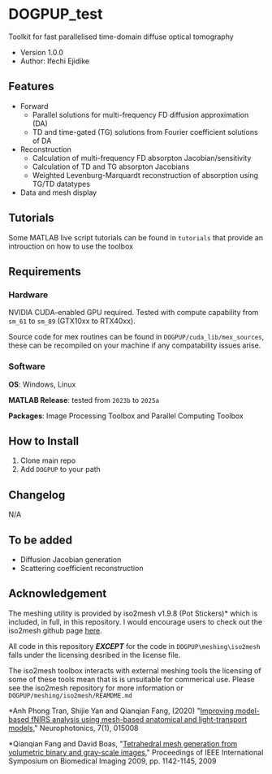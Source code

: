 # DOGPUP_test
Toolkit for fast parallelised time-domain diffuse optical tomography

- Version 1.0.0
- Author: Ifechi Ejidike

## Features

- Forward
    - Parallel solutions for multi-frequency FD diffusion approximation (DA)
    - TD and time-gated (TG) solutions from Fourier coefficient solutions of DA
- Reconstruction
    - Calculation of multi-frequency FD absorpton Jacobian/sensitivity
    - Calculation of TD and TG absorpton Jacobians
    - Weighted Levenburg-Marquardt reconstruction of absorption using TG/TD datatypes
- Data and mesh display

## Tutorials

Some MATLAB live script tutorials can be found in `tutorials` that provide an introuction on how to use the toolbox

## Requirements

### Hardware

NVIDIA CUDA-enabled GPU required. Tested with compute capability from `sm_61` to `sm_89` (GTX10xx to RTX40xx).

Source code for mex routines can be found in `DOGPUP/cuda_lib/mex_sources`, these can be recompiled on your machine if any compatability issues arise.

### Software

**OS**: Windows, Linux

**MATLAB Release**: tested from `2023b` to `2025a`

**Packages**: Image Processing Toolbox and Parallel Computing Toolbox

## How to Install

1. Clone main repo
2. Add `DOGPUP` to your path

## Changelog

N/A

## To be added

- Diffusion Jacobian generation
- Scattering coefficient reconstruction

## Acknowledgement

The meshing utility is provided by iso2mesh v1.9.8 (Pot Stickers)* which is included, in full, in this repository. 
I would encourage users to check out the iso2mesh github page [here](https://github.com/fangq/iso2mesh).

All code in this repository ***EXCEPT*** for the code in `DOGPUP\meshing\iso2mesh` falls under the licensing desribed in the license file.

The iso2mesh toolbox interacts with external meshing tools the licensing of some of these tools mean that is is unsuitable for commerical use. Please see the iso2mesh repository for more information or `DOGPUP/meshing/iso2mesh/REAMDME.md`

*Anh Phong Tran, Shijie Yan and Qianqian Fang, (2020) "[Improving model-based fNIRS analysis using mesh-based anatomical and light-transport models](https://doi.org/10.1117/1.NPh.7.1.015008)," Neurophotonics, 7(1), 015008

*Qianqian Fang and David Boas, "[Tetrahedral mesh generation from volumetric binary and gray-scale images](https://iso2mesh.sourceforge.net/upload/ISBI2009_abstract_final_web.pdf)," Proceedings of IEEE International Symposium on Biomedical Imaging 2009, pp. 1142-1145, 2009

